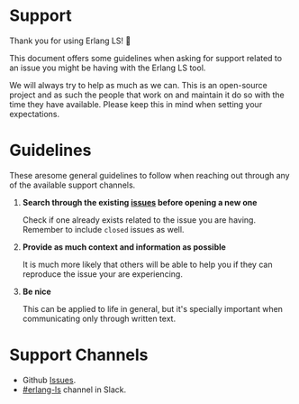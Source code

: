 # Support

Thank you for using Erlang LS! :tada:

This document offers some guidelines when asking for support related to an issue
you might be having with the Erlang LS tool.

We will always try to help as much as we can. This is an open-source project and
as such the people that work on and maintain it do so with the time they have
available. Please keep this in mind when setting your expectations.

# Guidelines

These aresome general guidelines to follow when reaching out through any of the
available support channels.

1. **Search through the existing
   [issues](https://github.com/erlang-ls/erlang_ls/issues/) before opening a new
   one**

   Check if one already exists related to the issue you are having. Remember
   to include `closed` issues as well.

2. **Provide as much context and information as possible**

   It is much more likely that others will be able to help you if they can
   reproduce the issue your are experiencing.

3. **Be nice**

   This can be applied to life in general, but it's specially important when
   communicating only through written text.


# Support Channels

- Github [Issues](https://github.com/erlang-ls/erlang_ls/issues/).
- [#erlang-ls](http://erlanger.slack.com/) channel in Slack.
